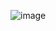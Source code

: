 
![image](https://user-images.githubusercontent.com/98183485/208492307-c1c86edf-9410-4714-a0ad-f4334ae0fb8a.png)
